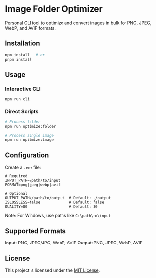 # Image Folder Optimizer

Personal CLI tool to optimize and convert images in bulk for PNG, JPEG, WebP, and AVIF formats.

## Installation

```bash
npm install   # or
pnpm install 
```

## Usage

### Interactive CLI
```bash
npm run cli
```

### Direct Scripts
```bash
# Process folder
npm run optimize:folder

# Process single image
npm run optimize:image
```

## Configuration

Create a `.env` file:
```env
# Required
INPUT_PATH=/path/to/input
FORMAT=png|jpeg|webp|avif

# Optional
OUTPUT_PATH=/path/to/output  # Default: ./output
ISLOSSLESS=false             # Default: false
QUALITY=80                   # Default: 80
```

Note: For Windows, use paths like `C:\path\to\input`

## Supported Formats

Input: PNG, JPEG/JPG, WebP, AVIF
Output: PNG, JPEG, WebP, AVIF

## License

This project is licensed under the [MIT License](LICENSE).
